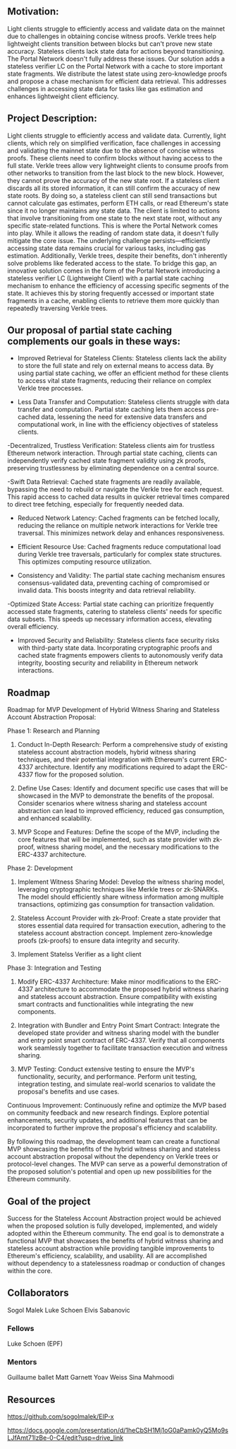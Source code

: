 ## Motivation:

Light clients struggle to efficiently access and validate data on the mainnet due to challenges in obtaining concise witness proofs. Verkle trees help lightweight clients transition between blocks but can't prove new state accuracy. Stateless clients lack state data for actions beyond transitioning. The Portal Network doesn't fully address these issues. Our solution adds a stateless verifier LC on the Portal Network with a cache to store important state fragments. We distribute the latest state using zero-knowledge proofs and propose a chase mechanism for efficient data retrieval. This addresses challenges in accessing state data for tasks like gas estimation and enhances lightweight client efficiency.

## Project Description:

Light clients struggle to efficiently access and validate data. Currently, light clients, which rely on simplified verification, face challenges in accessing and validating the mainnet state due to the absence of concise witness proofs. These clients need to confirm blocks without having access to the full state.
Verkle trees allow very lightweight clients to consume proofs from other networks to transition from the last block to the new block. However, they cannot prove the accuracy of the new state root. If a stateless client discards all its stored information, it can still confirm the accuracy of new state roots. By doing so, a stateless client can still send transactions but cannot calculate gas estimates, perform ETH calls, or read Ethereum's state since it no longer maintains any state data. The client is limited to actions that involve transitioning from one state to the next state root, without any specific state-related functions.
This is where the Portal Network comes into play. While it allows the reading of random state data, it doesn't fully mitigate the core issue. The underlying challenge persists—efficiently accessing state data remains crucial for various tasks, including gas estimation. Additionally, Verkle trees, despite their benefits, don't inherently solve problems like federated access to the state.
To bridge this gap, an innovative solution comes in the form of the Portal Network introducing a stateless verifier LC (Lightweight Client) with a partial state caching mechanism to enhance the efficiency of accessing specific segments of the state. It achieves this by storing frequently accessed or important state fragments in a cache, enabling clients to retrieve them more quickly than repeatedly traversing Verkle trees.

## Our proposal of partial state caching complements our goals in these ways:

- Improved Retrieval for Stateless Clients:
  Stateless clients lack the ability to store the full state and rely on external means to access data. By using partial state caching, we offer an efficient method for these clients to access vital state fragments, reducing their reliance on complex Verkle tree processes.

- Less Data Transfer and Computation:
  Stateless clients struggle with data transfer and computation. Partial state caching lets them access pre-cached data, lessening the need for extensive data transfers and computational work, in line with the efficiency objectives of stateless clients.

-Decentralized, Trustless Verification:
  Stateless clients aim for trustless Ethereum network interaction. Through partial state caching, clients can independently verify cached state fragment validity using zk proofs, preserving trustlessness by eliminating dependence on a central source.

-Swift Data Retrieval:  Cached state fragments are readily available, bypassing the need to rebuild or navigate the Verkle tree for each request. This rapid access to cached data results in quicker retrieval times compared to direct tree fetching, especially for frequently needed data.

- Reduced Network Latency:
  Cached fragments can be fetched locally, reducing the reliance on multiple network interactions for Verkle tree traversal. This minimizes network delay and enhances responsiveness.

- Efficient Resource Use:
  Cached fragments reduce computational load during Verkle tree traversals, particularly for complex state structures. This optimizes computing resource utilization.

- Consistency and Validity:
  The partial state caching mechanism ensures consensus-validated data, preventing caching of compromised or invalid data. This boosts integrity and data retrieval reliability.

-Optimized State Access:
  Partial state caching can prioritize frequently accessed state fragments, catering to stateless clients' needs for specific data subsets. This speeds up necessary information access, elevating overall efficiency.

- Improved Security and Reliability:
  Stateless clients face security risks with third-party state data. Incorporating cryptographic proofs and cached state fragments empowers clients to autonomously verify data integrity, boosting security and reliability in Ethereum network interactions.

## Roadmap
Roadmap for MVP Development of Hybrid Witness Sharing and Stateless Account Abstraction Proposal:

Phase 1: Research and Planning

1. Conduct In-Depth Research: Perform a comprehensive study of existing stateless account abstraction models,
   hybrid witness sharing techniques, and their potential integration with Ethereum's current ERC-4337 architecture.
   Identify any modifications required to adapt the ERC-4337 flow for the proposed solution.

2. Define Use Cases: Identify and document specific use cases that will be showcased in the MVP to demonstrate
   the benefits of the proposal. Consider scenarios where witness sharing and stateless account abstraction can lead
   to improved efficiency, reduced gas consumption, and enhanced scalability.

3. MVP Scope and Features: Define the scope of the MVP, including the core features that will be implemented,
    such as state provider with zk-proof, witness sharing model, and the necessary modifications to the ERC-4337 architecture.

Phase 2: Development

1. Implement Witness Sharing Model: Develop the witness sharing model, leveraging cryptographic techniques like Merkle trees or zk-SNARKs.
   The model should efficiently share witness information among multiple transactions, optimizing gas consumption for transaction validation.

2. Stateless Account Provider with zk-Proof: Create a state provider that stores essential data required for transaction execution,
  adhering to the stateless account abstraction concept. Implement zero-knowledge proofs (zk-proofs) to ensure data integrity and security.

3. Implement Statelss Verifier as a light client

Phase 3: Integration and Testing

1.  Modify ERC-4337 Architecture: Make minor modifications to the ERC-4337 architecture to accommodate the proposed hybrid witness
   sharing and stateless account abstraction. Ensure compatibility with existing smart contracts and functionalities while integrating the new components.
3.  Integration with Bundler and Entry Point Smart Contract: Integrate the developed state provider and witness sharing model
   with the bundler and entry point smart contract of ERC-4337. Verify that all components work seamlessly together to
   facilitate transaction execution and witness sharing.

4. MVP Testing: Conduct extensive testing to ensure the MVP's functionality, security, and performance. Perform unit testing,
   integration testing, and simulate real-world scenarios to validate the proposal's benefits and use cases.


Continuous Improvement: Continuously refine and optimize the MVP based on community feedback and new research findings.
 Explore potential enhancements, security updates, and additional features that can be incorporated to further improve the proposal's efficiency and scalability.

By following this roadmap, the development team can create a functional MVP showcasing the benefits of the hybrid witness sharing and stateless account abstraction proposal without the dependency on Verkle trees or protocol-level changes. The MVP can serve as a powerful demonstration of the proposed solution's potential and open up new possibilities for the Ethereum community.


## Goal of the project

Success for the  Stateless Account Abstraction project would be achieved when the proposed solution is 
fully developed, implemented, and widely adopted within the Ethereum community. The end goal is to demonstrate a functional MVP 
that showcases the benefits of hybrid witness sharing and stateless account abstraction while providing tangible improvements to 
Ethereum's efficiency, scalability, and usability. All are accomplished without dependency to a statelessness roadmap or conduction 
of changes within the core. 


## Collaborators
Sogol Malek
Luke Schoen
Elvis Sabanovic
### Fellows 
Luke Schoen (EPF)

### Mentors

Guillaume ballet 
Matt Garnett
Yoav Weiss
Sina Mahmoodi 

## Resources
https://github.com/sogolmalek/EIP-x

https://docs.google.com/presentation/d/1heCbSH1Mj1oG0aPamk0yQ5Mo9sLJfAmt71lzBe-0-C4/edit?usp=drive_link
